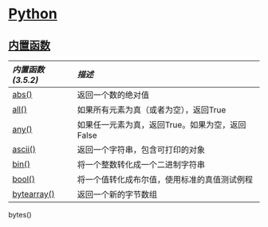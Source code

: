 # [Python](https://github.com/Summer-Felix/Develop/blob/master/Python/Python-Readme.md) #

## [内置函数](http://python.usyiyi.cn/translate/python_352/library/functions.html) ##

| ***内置函数(3.5.2)*** | ***描述*** |
| :------ | :------ |
[abs()](内置函数/abs.md) | 返回一个数的绝对值
[all()](内置函数/all.md) | 如果所有元素为真（或者为空），返回True
[any()](内置函数/any.md) | 如果任一元素为真，返回True。如果为空，返回False
[ascii()](内置函数/ascii.md) | 返回一个字符串，包含可打印的对象
[bin()](内置函数/bin.md) | 将一个整数转化成一个二进制字符串
[bool()](内置函数/bool.md) | 将一个值转化成布尔值，使用标准的真值测试例程
[bytearray()](内置函数/bytearray.md) | 返回一个新的字节数组
bytes()


